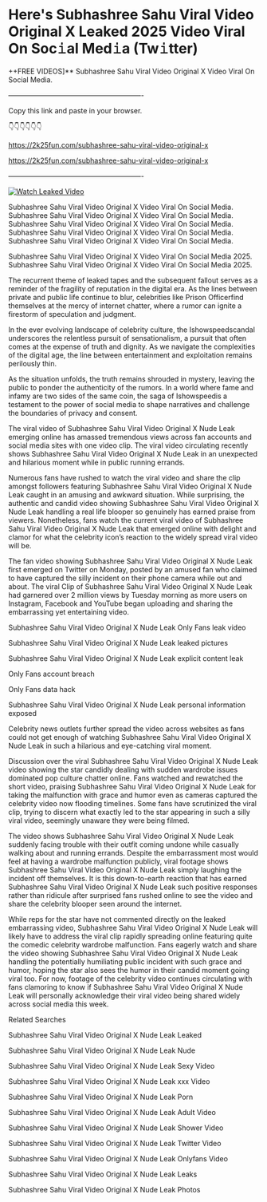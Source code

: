 # Here's Subhashree Sahu Viral Video Original X Leaked 2025 Video Viral On Soc𝚒al Med𝚒a (Tw𝚒tter)

++FREE VIDEOS]** Subhashree Sahu Viral Video Original X Video Viral On Social Media.

———————————————————-

Copy this link and paste in your browser.

👇👇👇👇👇👇

https://2k25fun.com/subhashree-sahu-viral-video-original-x

https://2k25fun.com/subhashree-sahu-viral-video-original-x

———————————————————-

[![Watch Leaked Video](https://miro.medium.com/v2/resize:fit:828/format:webp/1*cilzJN44JGOrTw9NJCrNHA.gif "Watch Leaked Video")](https://2k25fun.com/subhashree-sahu-viral-video-original-x)

Subhashree Sahu Viral Video Original X Video Viral On Social Media. Subhashree Sahu Viral Video Original X Video Viral On Social Media. Subhashree Sahu Viral Video Original X Video Viral On Social Media. Subhashree Sahu Viral Video Original X Video Viral On Social Media. Subhashree Sahu Viral Video Original X Video Viral On Social Media.

Subhashree Sahu Viral Video Original X Video Viral On Social Media 2025. Subhashree Sahu Viral Video Original X Video Viral On Social Media 2025.

The recurrent theme of leaked tapes and the subsequent fallout serves as a reminder of the fragility of reputation in the digital era. As the lines between private and public life continue to blur, celebrities like Prison Officerfind themselves at the mercy of internet chatter, where a rumor can ignite a firestorm of speculation and judgment.

In the ever evolving landscape of celebrity culture, the Ishowspeedscandal underscores the relentless pursuit of sensationalism, a pursuit that often comes at the expense of truth and dignity. As we navigate the complexities of the digital age, the line between entertainment and exploitation remains perilously thin.

As the situation unfolds, the truth remains shrouded in mystery, leaving the public to ponder the authenticity of the rumors. In a world where fame and infamy are two sides of the same coin, the saga of Ishowspeedis a testament to the power of social media to shape narratives and challenge the boundaries of privacy and consent.

The viral video of Subhashree Sahu Viral Video Original X Nude Leak emerging online has amassed tremendous views across fan accounts and social media sites with one video clip. The viral video circulating recently shows Subhashree Sahu Viral Video Original X Nude Leak in an unexpected and hilarious moment while in public running errands.

Numerous fans have rushed to watch the viral video and share the clip amongst followers featuring Subhashree Sahu Viral Video Original X Nude Leak caught in an amusing and awkward situation. While surprising, the authentic and candid video showing Subhashree Sahu Viral Video Original X Nude Leak handling a real life blooper so genuinely has earned praise from viewers. Nonetheless, fans watch the current viral video of Subhashree Sahu Viral Video Original X Nude Leak that emerged online with delight and clamor for what the celebrity icon’s reaction to the widely spread viral video will be.

The fan video showing Subhashree Sahu Viral Video Original X Nude Leak first emerged on Twitter on Monday, posted by an amused fan who claimed to have captured the silly incident on their phone camera while out and about. The viral Clip of Subhashree Sahu Viral Video Original X Nude Leak had garnered over 2 million views by Tuesday morning as more users on Instagram, Facebook and YouTube began uploading and sharing the embarrassing yet entertaining video.

Subhashree Sahu Viral Video Original X Nude Leak Only Fans leak video

Subhashree Sahu Viral Video Original X Nude Leak leaked pictures

Subhashree Sahu Viral Video Original X Nude Leak explicit content leak

Only Fans account breach

Only Fans data hack

Subhashree Sahu Viral Video Original X Nude Leak personal information exposed

Celebrity news outlets further spread the video across websites as fans could not get enough of watching Subhashree Sahu Viral Video Original X Nude Leak in such a hilarious and eye-catching viral moment.

Discussion over the viral Subhashree Sahu Viral Video Original X Nude Leak video showing the star candidly dealing with sudden wardrobe issues dominated pop culture chatter online. Fans watched and rewatched the short video, praising Subhashree Sahu Viral Video Original X Nude Leak for taking the malfunction with grace and humor even as cameras captured the celebrity video now flooding timelines. Some fans have scrutinized the viral clip, trying to discern what exactly led to the star appearing in such a silly viral video, seemingly unaware they were being filmed.

The video shows Subhashree Sahu Viral Video Original X Nude Leak suddenly facing trouble with their outfit coming undone while casually walking about and running errands. Despite the embarrassment most would feel at having a wardrobe malfunction publicly, viral footage shows Subhashree Sahu Viral Video Original X Nude Leak simply laughing the incident off themselves. It is this down-to-earth reaction that has earned Subhashree Sahu Viral Video Original X Nude Leak such positive responses rather than ridicule after surprised fans rushed online to see the video and share the celebrity blooper seen around the internet.

While reps for the star have not commented directly on the leaked embarrassing video, Subhashree Sahu Viral Video Original X Nude Leak will likely have to address the viral clip rapidly spreading online featuring quite the comedic celebrity wardrobe malfunction. Fans eagerly watch and share the video showing Subhashree Sahu Viral Video Original X Nude Leak handling the potentially humiliating public incident with such grace and humor, hoping the star also sees the humor in their candid moment going viral too. For now, footage of the celebrity video continues circulating with fans clamoring to know if Subhashree Sahu Viral Video Original X Nude Leak will personally acknowledge their viral video being shared widely across social media this week.

Related Searches

Subhashree Sahu Viral Video Original X Nude Leak Leaked

Subhashree Sahu Viral Video Original X Nude Leak Nude

Subhashree Sahu Viral Video Original X Nude Leak Sexy Video

Subhashree Sahu Viral Video Original X Nude Leak xxx Video

Subhashree Sahu Viral Video Original X Nude Leak Porn

Subhashree Sahu Viral Video Original X Nude Leak Adult Video

Subhashree Sahu Viral Video Original X Nude Leak Shower Video

Subhashree Sahu Viral Video Original X Nude Leak Twitter Video

Subhashree Sahu Viral Video Original X Nude Leak Onlyfans Video

Subhashree Sahu Viral Video Original X Nude Leak Leaks

Subhashree Sahu Viral Video Original X Nude Leak Photos